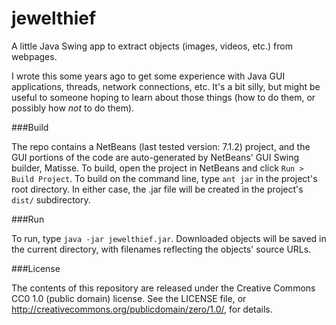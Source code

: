 jewelthief
==========

A little Java Swing app to extract objects (images, videos, etc.) from webpages.

I wrote this some years ago to get some experience with Java GUI applications, threads, network connections, etc. It's a bit silly, but might be useful to someone hoping to learn about those things (how to do them, or possibly how _not_ to do them).

###Build

The repo contains a NetBeans (last tested version: 7.1.2) project, and the GUI portions of the code are auto-generated by NetBeans' GUI Swing builder, Matisse. To build, open the project in NetBeans and click `Run > Build Project`. To build on the command line, type `ant jar` in the project's root directory. In either case, the .jar file will be created in the project's `dist/` subdirectory.

###Run

To run, type `java -jar jewelthief.jar`. Downloaded objects will be saved in the current directory, with filenames reflecting the objects' source URLs.

###License

The contents of this repository are released under the Creative Commons CC0 1.0 (public domain) license. See the LICENSE file, or <http://creativecommons.org/publicdomain/zero/1.0/>, for details.

